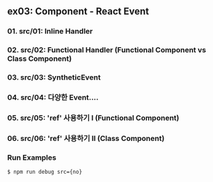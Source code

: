 ## ex03: Component - React Event

### 01. src/01: Inline Handler
### 02. src/02: Functional Handler (Functional Component vs Class Component)
### 03. src/03: SyntheticEvent
### 04. src/04: 다양한 Event....
### 05. src/05: 'ref' 사용하기 I     (Functional Component) 
### 06. src/06: 'ref' 사용하기 II    (Class Component)

### Run Examples
```bash
$ npm run debug src={no}
```